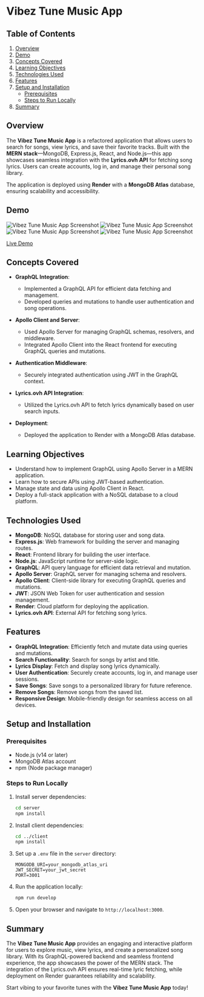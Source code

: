 # Vibez Tune Music App

## Table of Contents

1. [Overview](#overview)
2. [Demo](#demo)
3. [Concepts Covered](#concepts-covered)
4. [Learning Objectives](#learning-objectives)
5. [Technologies Used](#technologies-used)
6. [Features](#features)
7. [Setup and Installation](#setup-and-installation)
   - [Prerequisites](#prerequisites)
   - [Steps to Run Locally](#steps-to-run-locally)
8. [Summary](#summary)

## Overview

The **Vibez Tune Music App** is a refactored application that allows users to search for songs, view lyrics, and save their favorite tracks. Built with the **MERN stack**—MongoDB, Express.js, React, and Node.js—this app showcases seamless integration with the **Lyrics.ovh API** for fetching song lyrics. Users can create accounts, log in, and manage their personal song library.

The application is deployed using **Render** with a **MongoDB Atlas** database, ensuring scalability and accessibility.

## Demo

![Vibez Tune Music App Screenshot](../vibez-tune-music-app/client/public/assets/screenshot01.png)
![Vibez Tune Music App Screenshot](../vibez-tune-music-app/client/public/assets/screenshot02.png)
![Vibez Tune Music App Screenshot](../vibez-tune-music-app/client/public/assets/screenshot03.png)
![Vibez Tune Music App Screenshot](../vibez-tune-music-app/client/public/assets/screenshot04.png)

[Live Demo](https://vibez-tune-music-app.onrender.com)

## Concepts Covered

- **GraphQL Integration**:

  - Implemented a GraphQL API for efficient data fetching and management.
  - Developed queries and mutations to handle user authentication and song operations.

- **Apollo Client and Server**:

  - Used Apollo Server for managing GraphQL schemas, resolvers, and middleware.
  - Integrated Apollo Client into the React frontend for executing GraphQL queries and mutations.

- **Authentication Middleware**:

  - Securely integrated authentication using JWT in the GraphQL context.

- **Lyrics.ovh API Integration**:

  - Utilized the Lyrics.ovh API to fetch lyrics dynamically based on user search inputs.

- **Deployment**:

  - Deployed the application to Render with a MongoDB Atlas database.

## Learning Objectives

- Understand how to implement GraphQL using Apollo Server in a MERN application.
- Learn how to secure APIs using JWT-based authentication.
- Manage state and data using Apollo Client in React.
- Deploy a full-stack application with a NoSQL database to a cloud platform.

## Technologies Used

- **MongoDB**: NoSQL database for storing user and song data.
- **Express.js**: Web framework for building the server and managing routes.
- **React**: Frontend library for building the user interface.
- **Node.js**: JavaScript runtime for server-side logic.
- **GraphQL**: API query language for efficient data retrieval and mutation.
- **Apollo Server**: GraphQL server for managing schema and resolvers.
- **Apollo Client**: Client-side library for executing GraphQL queries and mutations.
- **JWT**: JSON Web Token for user authentication and session management.
- **Render**: Cloud platform for deploying the application.
- **Lyrics.ovh API**: External API for fetching song lyrics.

## Features

- **GraphQL Integration**: Efficiently fetch and mutate data using queries and mutations.
- **Search Functionality**: Search for songs by artist and title.
- **Lyrics Display**: Fetch and display song lyrics dynamically.
- **User Authentication**: Securely create accounts, log in, and manage user sessions.
- **Save Songs**: Save songs to a personalized library for future reference.
- **Remove Songs**: Remove songs from the saved list.
- **Responsive Design**: Mobile-friendly design for seamless access on all devices.

## Setup and Installation

### Prerequisites

- Node.js (v14 or later)
- MongoDB Atlas account
- npm (Node package manager)

### Steps to Run Locally

1. Install server dependencies:

   ```bash
   cd server
   npm install
   ```

2. Install client dependencies:

   ```bash
   cd ../client
   npm install
   ```

3. Set up a `.env` file in the `server` directory:

   ```plaintext
   MONGODB_URI=your_mongodb_atlas_uri
   JWT_SECRET=your_jwt_secret
   PORT=3001
   ```

4. Run the application locally:

   ```bash
   npm run develop
   ```

5. Open your browser and navigate to `http://localhost:3000`.

## Summary

The **Vibez Tune Music App** provides an engaging and interactive platform for users to explore music, view lyrics, and create a personalized song library. With its GraphQL-powered backend and seamless frontend experience, the app showcases the power of the MERN stack. The integration of the Lyrics.ovh API ensures real-time lyric fetching, while deployment on Render guarantees reliability and scalability.

Start vibing to your favorite tunes with the **Vibez Tune Music App** today!

